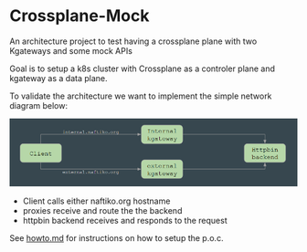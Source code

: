 # Crossplane-Mock
An architecture project to test having a crossplane plane with two Kgateways and some mock APIs

Goal is to setup a k8s cluster with Crossplane as a controler plane and kgateway as a data plane. 

To validate the architecture we want to implement the simple network diagram below:

![image](./network.png)

- Client calls either naftiko.org hostname
- proxies receive and route the the backend
- httpbin backend receives and responds to the request

See [howto.md](howto.md) for instructions on how to setup the p.o.c.
